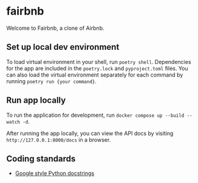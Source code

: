 # fairbnb
Welcome to Fairbnb, a clone of Airbnb.

## Set up local dev environment
To load virtual environment in your shell, run `poetry shell`. Dependencies for the app are included in the `poetry.lock` and `pyproject.toml` files. You can also load the virtual environment separately for each command by running `poetry run {your command}`.

## Run app locally
To run the application for development, run `docker compose up --build --watch -d`.

After running the app locally, you can view the API docs by visiting `http://127.0.0.1:8000/docs` in a browser.


## Coding standards
- [Google style Python docstrings](https://sphinxcontrib-napoleon.readthedocs.io/en/latest/example_google.html)

